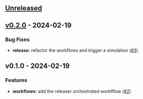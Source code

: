 <a name="unreleased"></a>
## [Unreleased]


<a name="v0.2.0"></a>
## [v0.2.0] - 2024-02-19
### Bug Fixes
- **release:** refactor the workflows and trigger a simulation ([#3](/issues/3))


<a name="v0.1.0"></a>
## v0.1.0 - 2024-02-19
### Features
- **workflows:** add the releaser orchestrated workfflow ([#2](/issues/2))


[Unreleased]: /compare/v0.2.0...HEAD
[v0.2.0]: /compare/v0.1.0...v0.2.0
